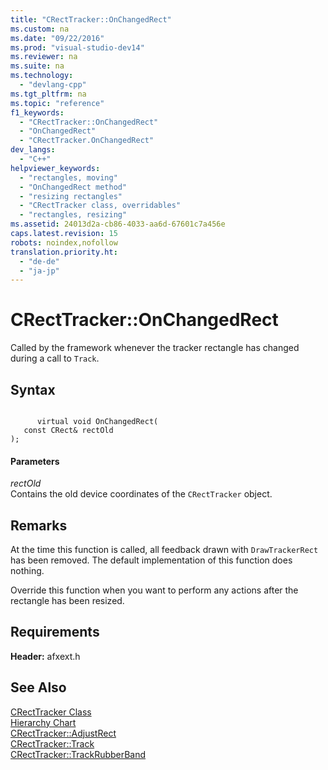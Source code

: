 ```yaml
---
title: "CRectTracker::OnChangedRect"
ms.custom: na
ms.date: "09/22/2016"
ms.prod: "visual-studio-dev14"
ms.reviewer: na
ms.suite: na
ms.technology: 
  - "devlang-cpp"
ms.tgt_pltfrm: na
ms.topic: "reference"
f1_keywords: 
  - "CRectTracker::OnChangedRect"
  - "OnChangedRect"
  - "CRectTracker.OnChangedRect"
dev_langs: 
  - "C++"
helpviewer_keywords: 
  - "rectangles, moving"
  - "OnChangedRect method"
  - "resizing rectangles"
  - "CRectTracker class, overridables"
  - "rectangles, resizing"
ms.assetid: 24013d2a-cb86-4033-aa6d-67601c7a456e
caps.latest.revision: 15
robots: noindex,nofollow
translation.priority.ht: 
  - "de-de"
  - "ja-jp"
---
```

# CRectTracker::OnChangedRect
Called by the framework whenever the tracker rectangle has changed during a call to `Track`.  
  
## Syntax  
  
```  
  
      virtual void OnChangedRect(  
   const CRect& rectOld   
);  
```  
  
#### Parameters  
 *rectOld*  
 Contains the old device coordinates of the `CRectTracker` object.  
  
## Remarks  
 At the time this function is called, all feedback drawn with `DrawTrackerRect` has been removed. The default implementation of this function does nothing.  
  
 Override this function when you want to perform any actions after the rectangle has been resized.  
  
## Requirements  
 **Header:** afxext.h  
  
## See Also  
 [CRectTracker Class](../vs140/crecttracker-class.md)   
 [Hierarchy Chart](../vs140/hierarchy-chart.md)   
 [CRectTracker::AdjustRect](../vs140/crecttracker--adjustrect.md)   
 [CRectTracker::Track](../vs140/crecttracker--track.md)   
 [CRectTracker::TrackRubberBand](../vs140/crecttracker--trackrubberband.md)
